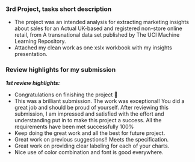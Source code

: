 ﻿### 3rd Project, tasks short description

- The project was an intended analysis for extracting marketing insights about sales for an Actual UK-based and registered non-store online retail, from A transnational data set published by The UCI Machine Learning Repository.
- Attached my clean work as one xslx workbook with my insights presentation.

### Review highlights for my submission

*__1st review highlights:__*

- Congratulations on finishing the project 🎉
- This was a brilliant submission. The work was exceptional! You did a great job and should be proud of yourself. After reviewing this
submission, I am impressed and satisfied with the effort and understanding put in to make this project a success. All the requirements
have been met successfully 100%
- Keep doing the great work and all the best for future project.
- Great work on previous suggestions!! Meets the specification.
- Great work on providing clear labeling for each of your charts.
- Nice use of color combination and font is good everywhere.
